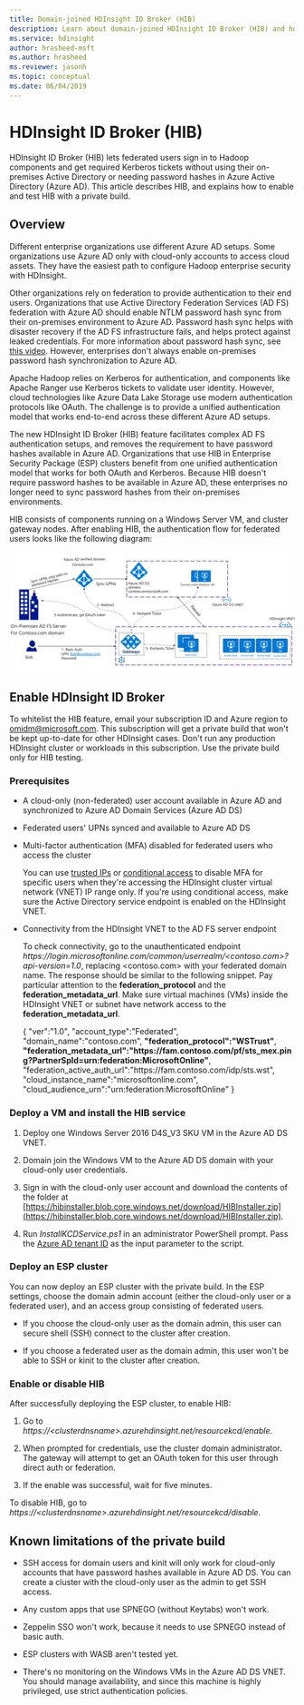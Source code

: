 ```yaml
---
title: Domain-joined HDInsight ID Broker (HIB)
description: Learn about domain-joined HDInsight ID Broker (HIB) and how to enable it.
ms.service: hdinsight
author: hrasheed-msft
ms.author: hrasheed
ms.reviewer: jasonh
ms.topic: conceptual
ms.date: 06/04/2019
---
```


# HDInsight ID Broker (HIB)

HDInsight ID Broker (HIB) lets federated users sign in to Hadoop components and get required Kerberos tickets without using their on-premises Active Directory or needing password hashes in Azure Active Directory (Azure AD). This article describes HIB, and explains how to enable and test HIB with a private build. 

## Overview

Different enterprise organizations use different Azure AD setups. Some organizations use Azure AD only with cloud-only accounts to access cloud assets. They have the easiest path to configure Hadoop enterprise security with HDInsight.

Other organizations rely on federation to provide authentication to their end users. Organizations that use Active Directory Federation Services (AD FS) federation with Azure AD should enable NTLM password hash sync from their on-premises environment to Azure AD. Password hash sync helps with disaster recovery if the AD FS infrastructure fails, and helps protect against leaked credentials. For more information about password hash sync, see [this video](https://youtu.be/qQruArbu2Ew). However, enterprises don't always enable on-premises password hash synchronization to Azure AD.

Apache Hadoop relies on Kerberos for authentication, and components like Apache Ranger use Kerberos tickets to validate user identity. However, cloud technologies like Azure Data Lake Storage use modern authentication protocols like OAuth. The challenge is to provide a unified authentication model that works end-to-end across these different Azure AD setups.

The new HDInsight ID Broker (HIB) feature facilitates complex AD FS authentication setups, and removes the requirement to have password hashes available in Azure AD. Organizations that use HIB in Enterprise Security Package (ESP) clusters benefit from one unified authentication model that works for both OAuth and Kerberos. Because HIB doesn't require password hashes to be available in Azure AD, these enterprises no longer need to sync password hashes from their on-premises environments.

HIB consists of components running on a Windows Server VM, and cluster gateway nodes. After enabling HIB, the authentication flow for federated users looks like the following diagram:

![Authentication flow with HIB](./media/apache-domain-joined-id-broker/hib-flow-diagram.png)

## Enable HDInsight ID Broker 

To whitelist the HIB feature, email your subscription ID and Azure region to [omidm@microsoft.com](mailto:omidm@microsoft.com). This subscription will get a private build that won't be kept up-to-date for other HDInsight cases. Don't run any production HDInsight cluster or workloads in this subscription. Use the private build only for HIB testing.

### Prerequisites 

-   A cloud-only (non-federated) user account available in Azure AD and synchronized to Azure AD Domain Services (Azure AD DS)
    
-   Federated users' UPNs synced and available to Azure AD DS 
    
-   Multi-factor authentication (MFA) disabled for federated users who access the cluster
    
    You can use [trusted IPs](../../active-directory/authentication/howto-mfa-mfasettings.md#trusted-ips) or [conditional access](../../active-directory/conditional-access/overview.md) to disable MFA for specific users when they're accessing the HDInsight cluster virtual network (VNET) IP range only. If you're using conditional access, make sure the Active Directory service endpoint is enabled on the HDInsight VNET.
    
-   Connectivity from the HDInsight VNET to the AD FS server endpoint
    
    To check connectivity, go to the unauthenticated endpoint *https:\//login.microsoftonline.com/common/userrealm/\<contoso.com>?api-version=1.0*, replacing \<contoso.com> with your federated domain name. The response should be similar to the following snippet. Pay particular attention to the **federation_protocol** and the **federation_metadata_url**. Make sure virtual machines (VMs) inside the HDInsight VNET or subnet have network access to the **federation_metadata_url**.
    
    {
      "ver":"1.0",
      "account_type":"Federated",
      "domain_name":"contoso.com",
      **"federation_protocol":"WSTrust"**,
      **"federation_metadata_url":"https:\//fam.contoso.com/pf/sts_mex.ping?PartnerSpId=urn:federation:MicrosoftOnline"**,
      "federation_active_auth_url":"https:\//fam.contoso.com/idp/sts.wst",
      "cloud_instance_name":"microsoftonline.com",
      "cloud_audience_urn":"urn:federation:MicrosoftOnline" 
    }

### Deploy a VM and install the HIB service

1. Deploy one Windows Server 2016 D4S_V3 SKU VM in the Azure AD DS VNET.
   
1. Domain join the Windows VM to the Azure AD DS domain with your cloud-only user credentials.
   
1. Sign in with the cloud-only user account and download the contents of the folder at [https://hibinstaller.blob.core.windows.net/download/HIBInstaller.zip](https://hibinstaller.blob.core.windows.net/download/HIBInstaller.zip).

1.  Run *InstallKCDService.ps1* in an administrator PowerShell prompt. Pass the [Azure AD tenant ID](https://stackoverflow.com/questions/26384034/how-to-get-the-azure-account-tenant-id) as the input parameter to the script.

### Deploy an ESP cluster

You can now deploy an ESP cluster with the private build. In the ESP settings, choose the domain admin account (either the cloud-only user or a federated user), and an access group consisting of federated users.

- If you choose the cloud-only user as the domain admin, this user can secure shell (SSH) connect to the cluster after creation.
  
- If you choose a federated user as the domain admin, this user won't be able to SSH or kinit to the cluster after creation.

### Enable or disable HIB

After successfully deploying the ESP cluster, to enable HIB: 

1. Go to *https:\//\<clusterdnsname>.azurehdinsight.net/resourcekcd/enable*.
   
1. When prompted for credentials, use the cluster domain administrator. The gateway will attempt to get an OAuth token for this user through direct auth or federation.
   
1. If the enable was successful, wait for five minutes. 

To disable HIB, go to *https:\//\<clusterdnsname>.azurehdinsight.net/resourcekcd/disable*. 

## Known limitations of the private build

- SSH access for domain users and kinit will only work for cloud-only accounts that have password hashes available in Azure AD DS. You can create a cluster with the cloud-only user as the admin to get SSH access.
  
- Any custom apps that use SPNEGO (without Keytabs) won't work.
  
- Zeppelin SSO won't work, because it needs to use SPNEGO instead of basic auth.
  
- ESP clusters with WASB aren't tested yet.
  
- There's no monitoring on the Windows VMs in the Azure AD DS VNET. You should manage availability, and since this machine is highly privileged, use strict authentication policies.


